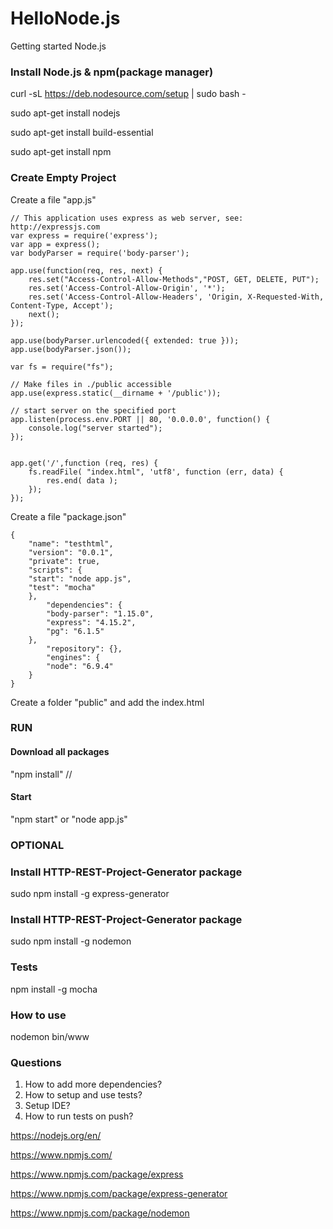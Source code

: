# HelloNode.js
Getting started Node.js

### Install Node.js & npm(package manager)

  curl -sL https://deb.nodesource.com/setup | sudo bash -
  
  sudo apt-get install nodejs
  
  sudo apt-get install build-essential

  sudo apt-get install npm

### Create Empty Project

Create a file "app.js"
```
// This application uses express as web server, see: http://expressjs.com
var express = require('express');
var app = express();
var bodyParser = require('body-parser');

app.use(function(req, res, next) {
	res.set("Access-Control-Allow-Methods","POST, GET, DELETE, PUT");
	res.set('Access-Control-Allow-Origin', '*');
	res.set('Access-Control-Allow-Headers', 'Origin, X-Requested-With, Content-Type, Accept');
    next();
});

app.use(bodyParser.urlencoded({ extended: true }));
app.use(bodyParser.json());

var fs = require("fs");

// Make files in ./public accessible
app.use(express.static(__dirname + '/public'));

// start server on the specified port
app.listen(process.env.PORT || 80, '0.0.0.0', function() {
	console.log("server started");
});


app.get('/',function (req, res) {
	fs.readFile( "index.html", 'utf8', function (err, data) {
		res.end( data );
	});
});

```

Create a file "package.json"
```
{
	"name": "testhtml",
	"version": "0.0.1",
	"private": true,
	"scripts": {
	"start": "node app.js",
	"test": "mocha"
	},
		"dependencies": {
		"body-parser": "1.15.0",
		"express": "4.15.2",
		"pg": "6.1.5"
	},
		"repository": {},
		"engines": {
		"node": "6.9.4"
	}
}
```

Create a folder "public" and add the index.html

### RUN

#### Download all packages
  "npm install" //
  
#### Start
  "npm start" or "node app.js"

### OPTIONAL
### Install HTTP-REST-Project-Generator package

  sudo npm install -g express-generator

### Install HTTP-REST-Project-Generator package

  sudo npm install -g nodemon

### Tests

  npm install -g mocha
  
  
### How to use

  nodemon bin/www
  
### Questions

1. How to add more dependencies?
2. How to setup and use tests?
3. Setup IDE?
4. How to run tests on push?
  
https://nodejs.org/en/

https://www.npmjs.com/

https://www.npmjs.com/package/express

https://www.npmjs.com/package/express-generator

https://www.npmjs.com/package/nodemon

